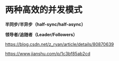 # 两种高效的并发模式

**半同步/半异步（half-sync/half-async）** 

**领导者/追随者（Leader/Followers）** 

<https://blog.csdn.net/z_ryan/article/details/80870639>

<https://www.jianshu.com/p/1c3bf85ab2cd>